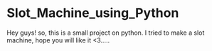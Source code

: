 # Slot_Machine_using_Python
Hey guys!
so, this is a small project on python. I tried to make a slot machine, hope you will like it <3.....
